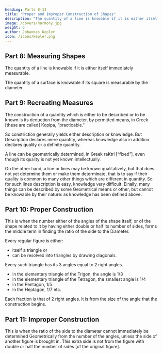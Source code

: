 ```yaml
---
heading: Parts 8-11
title: "Proper and Improper Construction of Shapes"
description: "The quantity of a line is knowable if it is either itself immediately measurable"
image: /covers/harmony.jpg
weight: 6
author: Johannes Kepler
icon: /icons/kepler.png
---
```




## Part 8: Measuring Shapes

The quantity of a line is knowable if it is either itself immediately measurable.

The quantity of a surface is knowable if its square is measurable by the diameter.


<!--  square if a surface: or the quantity in question is at least formed from quan­
tities such that by some definite geometrical connection, in some series
[of operations] however long, they at last depend upon the diameter
or its square. The Greek for this is yvcopipov, “intelligible.” -->


## Part 9: Recreating Measures

The construction of a quantity which is either to be described or to be known is its deduction from the diameter, by permitted means, in Greek [these are called] Kopipa, “practicable.”

So constriction generally yields either description or knowledge. But Description declares mere quantity, whereas knowledge also in addition declares quality or a definite quantity.

A line can be geometrically determined, in Greek raKtri [“fixed”], even though its quality is not yet known intellectually. 

On the other hand, a line or lines may be known qualitatively, but that does not yet determine them or make them determinate, that is to say if their quality is common to many other things which are different in quantity. So for such lines description is easy, knowledge very difficult. Einally, many things can be described by some Geometrical means or other; but cannot be knowable by their nature: as knowledge has been defined above.


## Part 10: Proper Construction

This is when the number either of the angles of the shape itself, or of the shape related to it by having either double or half its number of sides, forms the middle term in finding the ratio of the side to the Diameter.

Every regular figure is either:
- itself a triangle or
- can be resolved into triangles by drawing diagonals.

Every such triangle has its 3 angles equal to 2 right angles.
- In the elementary triangle of the Trigon, the angle is 1/3
- In the elementary triangle of the Tetragon, the smallest angle is 1/4
- In the Pentagon, 1/5
- In the Heptagon, 1/7 etc.

Each fraction is that of 2 right angles. It is from the size of the angle that the construction begins.


## Part 11: Improper Construction


This is when the ratio of the side to the diameter cannot immediately be determined Geometrically from the number of the angles, unless the side of another figure is brought in. This extra side is not from the figure with double or half the number of sides [of the original figure].

